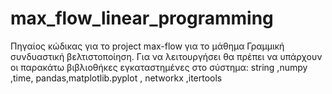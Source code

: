# max_flow_linear_programming
Πηγαίος κώδικας για το project max-flow για το μάθημα Γραμμική συνδυαστική βελτιστοποίηση.
Για να λειτουργήσει θα πρέπει να υπάρχουν οι παρακάτω βιβλιοθήκες εγκαταστημένες στο σύστημα:
string ,numpy ,time, pandas,matplotlib.pyplot , networkx ,itertools

